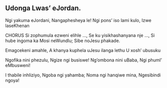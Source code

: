 ## Udonga Lwas’ eJordan.

Ngi yakuma eJordani, Nangaphesheya le!
Ngi pons’ iso lami kulo, Izwe laseKhenan

CHORUS
Si zophumula ezweni elihle ..., Se ku yisikhashanyana nje ...,
Si hube ingoma ka Mosi neWundlu; Sibe noJesu phakade.

Emagcekeni amahle, A khanya kuphela
uJesu ilanga lethu U xosh’ ubusuku

Ngofika nini phezulu, Ngize ngi busiswe!
Ng’ombona nini uBaba, Ngi phuml’ eMbusweni!

I thabile inhliziyo, Ngoba ngi yahamba;
Noma ngi hanqiwe mina, Ngesibindi ngoya!
